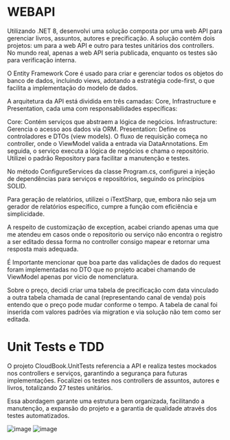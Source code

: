 # WEBAPI
Utilizando .NET 8, desenvolvi uma solução composta por uma web API para gerenciar livros, assuntos, autores e precificação. A solução contém dois projetos: um para a web API e outro para testes unitários dos controllers. No mundo real, apenas a web API seria publicada, enquanto os testes são para verificação interna.

O Entity Framework Core é usado para criar e gerenciar todos os objetos do banco de dados, incluindo views, adotando a estratégia code-first, o que facilita a implementação do modelo de dados.

A arquitetura da API está dividida em três camadas: Core, Infrastructure e Presentation, cada uma com responsabilidades específicas:

Core: Contém serviços que abstraem a lógica de negócios.
Infrastructure: Gerencia o acesso aos dados via ORM.
Presentation: Define os controladores e DTOs (view models).
O fluxo de requisição começa no controller, onde o ViewModel valida a entrada via DataAnnotations. Em seguida, o serviço executa a lógica de negócios e chama o repositório. Utilizei o padrão Repository para facilitar a manutenção e testes.

No método ConfigureServices da classe Program.cs, configurei a injeção de dependências para serviços e repositórios, seguindo os princípios SOLID.

Para geração de relatórios, utilizei o iTextSharp, que, embora não seja um gerador de relatórios específico, cumpre a função com eficiência e simplicidade.

A respeito de customização de exception, acabei criando apenas uma que me atendeu em casos onde o repositorio ou serviço não encontra o registro a ser editado dessa forma no controller consigo mapear e retornar uma resposta mais adequada.

É Importante mencionar que boa parte das validações de dados do request foram implementadas no DTO que no projeto acabei chamando de ViewModel apenas por vicio de nomenclatura.

Sobre o preço, decidi criar uma tabela de precificação com data vinculado a outra tabela chamada de canal (representando canal de venda) pois entendo que o preço pode mudar conforme o tempo. A tabela de canal foi inserida com valores padrões via migration e via solução não tem como ser editada.

# Unit Tests e TDD
O projeto CloudBook.UnitTests referencia a API e realiza testes mockados nos controllers e serviços, garantindo a segurança para futuras implementações. Focalizei os testes nos controllers de assuntos, autores e livros, totalizando 27 testes unitários.

Essa abordagem garante uma estrutura bem organizada, facilitando a manutenção, a expansão do projeto e a garantia de qualidade através dos testes automatizados.

![image](https://github.com/user-attachments/assets/f781a8ea-3c47-437e-a340-e0dfa3a121a3)
![image](https://github.com/user-attachments/assets/c720bae2-2f88-46dc-b554-b208f0123c75)
